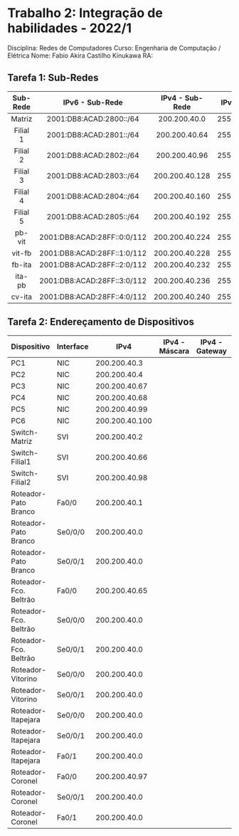 # Trabalho 2: Integração de habilidades - 2022/1
Disciplina: Redes de Computadores
Curso: Engenharia de Computação / Elétrica
Nome: Fabio Akira Castilho Kinukawa                          RA:


## Tarefa 1:  Sub-Redes

| Sub- Rede |             IPv6 - Sub-Rede            |  IPv4 - Sub-Rede  |  IPv4 - Máscara   | IPv4 - Broadcast  |    
|:---------:|:--------------------------------------:|:-----------------:|:-----------------:|:-----------------:|
| Matriz    | 2001:DB8:ACAD:2800::/64 | 200.200.40.0   | 255.255.255.192 | 200.200.40.63  |
| Filial 1  | 2001:DB8:ACAD:2801::/64 | 200.200.40.64  | 255.255.255.224 | 200.200.40.95  |
| Filial 2  | 2001:DB8:ACAD:2802::/64 | 200.200.40.96  | 255.255.255.224 | 200.200.40.127 |
| Filial 3  | 2001:DB8:ACAD:2803::/64 | 200.200.40.128 | 255.255.255.224 | 200.200.40.159 |
| Filial 4  | 2001:DB8:ACAD:2804::/64 | 200.200.40.160 | 255.255.255.224 | 200.200.40.192 |
| Filial 5  | 2001:DB8:ACAD:2805::/64 | 200.200.40.192 | 255.255.255.224 | 200.200.40.223 |
| pb-vit    | 2001:DB8:ACAD:28FF::0:0/112 | 200.200.40.224 | 255.255.255.252 | 200.200.40.227 |
| vit-fb    | 2001:DB8:ACAD:28FF::1:0/112 | 200.200.40.228 | 255.255.255.252 | 200.200.40.231 |
| fb-ita    | 2001:DB8:ACAD:28FF::2:0/112 | 200.200.40.232 | 255.255.255.252 | 200.200.40.235 |
| ita-pb    | 2001:DB8:ACAD:28FF::3:0/112 | 200.200.40.236 | 255.255.255.252 | 200.200.40.239 |
| cv-ita    | 2001:DB8:ACAD:28FF::4:0/112  | 200.200.40.240 | 255.255.255.252 | 200.200.40.243 |


## Tarefa 2: Endereçamento de Dispositivos
| Dispositivo           | Interface | IPv4 | IPv4 - Máscara | IPv4 - Gateway | IPv6/Prefixo | IPv6 - Gateway |
|-----------------------|-----------|------|----------------|----------------|--------------|----------------|
| PC1                   | NIC       |200.200.40.3|                |                |              |                |
| PC2                   | NIC       |200.200.40.4|                |                |              |                |
| PC3                   | NIC       |200.200.40.67|                |                |              |                |
| PC4                   | NIC       |200.200.40.68|                |                |              |                |
| PC5                   | NIC       |200.200.40.99|                |                |              |                |
| PC6                   | NIC       |200.200.40.100|                |                |              |                |
| Switch-Matriz         | SVI       |200.200.40.2|                |                |              |                |
| Switch-Filial1        | SVI       |200.200.40.66|                |                |              |                |
| Switch-Filial2        | SVI       |200.200.40.98|                |                |              |                |
| Roteador-Pato Branco  | Fa0/0     |200.200.40.1|                |                |              |                |
| Roteador-Pato Branco  | Se0/0/0   |200.200.40.0|                |                |              |                |
| Roteador-Pato Branco  | Se0/0/1   |200.200.40.0|                |                |              |                |
| Roteador-Fco. Beltrão | Fa0/0     |200.200.40.65|                |                |              |                |
| Roteador-Fco. Beltrão | Se0/0/0   |200.200.40.0|                |                |              |                |
| Roteador-Fco. Beltrão | Se0/0/1   |200.200.40.0|                |                |              |                |
| Roteador-Vitorino     | Se0/0/0   |200.200.40.0|                |                |              |                |
| Roteador-Vitorino     | Se0/0/1   |200.200.40.0|                |                |              |                |
| Roteador-Itapejara    | Se0/0/0   |200.200.40.0|                |                |              |                |
| Roteador-Itapejara    | Se0/0/1   |200.200.40.0|                |                |              |                |
| Roteador-Itapejara    | Fa0/1     |200.200.40.0|                |                |              |                |
| Roteador-Coronel      | Fa0/0     |200.200.40.97|                |                |              |                |
| Roteador-Coronel      | Se0/0/1   |200.200.40.0|                |                |              |                |
| Roteador-Coronel      | Fa0/1     |200.200.40.0|                |                |              |                |
